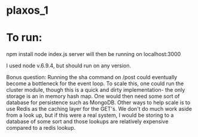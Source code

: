 # plaxos_1
To run:
========
npm install 
node index.js
server will then be running on localhost:3000

I used node v.6.9.4, but should run on any version. 


Bonus question:
Running the sha command on /post could eventually become a bottleneck for the event loop. To scale this, one could run the cluster module, though this is a quick and dirty implementation- the only storage is an in memory hash map. One would then need some sort of database for persistence such as MongoDB. Other ways to help scale is to use Redis as the caching layer for the GET's. We don't do much work aside from a look up, but if this were a real system, I would be storing to a database of some sort and those lookups are relatively expensive compared to a redis lookup. 

